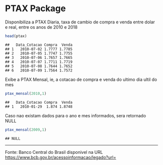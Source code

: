 PTAX Package
================

Disponibiliza a PTAX Diaria, taxa de cambio de compra e venda entre
dolar e real, entre os anos de 2010 e 2018

``` r
head(ptax)
```

    ##   Data_Cotacao Compra  Venda
    ## 1   2010-07-02 1.7777 1.7785
    ## 2   2010-07-05 1.7747 1.7755
    ## 3   2010-07-06 1.7657 1.7665
    ## 4   2010-07-07 1.7711 1.7719
    ## 5   2010-07-08 1.7644 1.7652
    ## 6   2010-07-09 1.7564 1.7572

Exibe a PTAX Mensal, ie, a cotacao de compra e venda do ultimo dia ultil
do mes

``` r
ptax_mensal(2010,1)
```

    ##   Data_Cotacao Compra  Venda
    ## 1   2010-01-29  1.874 1.8748

Caso nao existam dados para o ano e mes informados, sera retornado NULL

``` r
ptax_mensal(2009,1)
```

    ## NULL

-----

Fonte: Banco Central do Brasil disponivel na URL
<https://www.bcb.gov.br/acessoinformacao/legado?url=>
